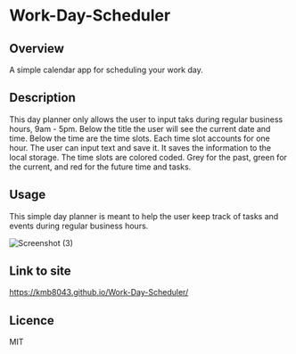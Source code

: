 # Work-Day-Scheduler 

## Overview
A simple calendar app for scheduling your work day.

## Description
This day planner only allows the user to input taks during regular business hours, 9am - 5pm.
Below the title the user will see the current date and time. 
Below the time are the time slots.
Each time slot accounts for one hour. 
The user can input text and save it. It saves the information to the local storage.
The time slots are colored coded. Grey for the past, green for the current, and red for the future time and tasks. 

## Usage
This simple day planner is meant to help the user keep track of tasks and events during regular business hours.

![Screenshot (3)](https://github.com/kmb8043/Work-Day-Scheduler/assets/147110705/4d5c9676-ee50-43ea-8fe2-160be15b6408)

## Link to site

https://kmb8043.github.io/Work-Day-Scheduler/

## Licence 
MIT
